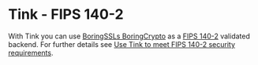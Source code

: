# Tink - FIPS 140-2

With Tink you can use [BoringSSLs BoringCrypto](https://csrc.nist.gov/Projects/Cryptographic-Module-Validation-Program/Certificate/3678) as a [FIPS 140-2](https://csrc.nist.gov/publications/detail/fips/140/2/final)
validated backend. For further details see
[Use Tink to meet FIPS 140-2 security requirements](https://developers.google.com/tink/FIPS).
